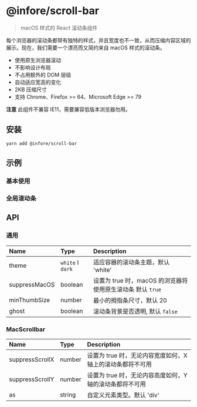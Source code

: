 # @infore/scroll-bar

> macOS 样式的 React 滚动条组件

每个浏览器的滚动条都带有独特的样式，并且宽度也不一致，从而压缩内容区域的展示。现在，我们需要一个漂亮而又简约来自 macOS 样式的滚动条。

- 使用原生浏览器滚动
- 不影响设计布局
- 不占用额外的 DOM 层级
- 自动适应宽高的变化
- 2KB 压缩尺寸
- 支持 Chrome、Firefox >= 64、Microsoft Edge >= 79

**注意** 此组件不兼容 IE11，需要兼容低版本浏览器勿用。

## 安装

```
yarn add @infore/scroll-bar
```

## 示例

### 基本使用

<code src="./demos"></code>

### 全局滚动条

<code src="./demos/global.tsx" pure></code>

## API

### 通用

| Name          | Type             | Description                                                |
| :------------ | :--------------- | :--------------------------------------------------------- |
| theme         | `white` I `dark` | 适应容器的滚动条主题，默认 'white'                         |
| suppressMacOS | boolean          | 设置为 true 时，macOS 的浏览器将使用原生滚动条 默认 `true` |
| minThumbSize  | number           | 最小的拇指条尺寸，默认 20                                  |
| ghost         | boolean          | 滚动条背景是否透明, 默认 `false`                           |

### MacScrollbar

| Name            | Type   | Description                                                |
| :-------------- | :----- | :--------------------------------------------------------- |
| suppressScrollX | number | 设置为 true 时，无论内容宽度如何，X 轴上的滚动条都将不可用 |
| suppressScrollY | number | 设置为 true 时，无论内容高度如何，Y 轴的滚动条都将不可用   |
| as              | string | 自定义元素类型。默认 'div'                                 |
